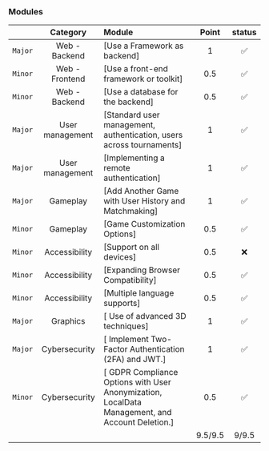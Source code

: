 <br>

### Modules

|    |           Category           | Module | Point | status |
| :-----: | :--------------------------: | :----- | :------: | :----: |
| `Major` | Web - Backend                          | [Use a Framework as backend] | 1 | &#9989; |
| `Minor` | Web - Frontend                          | [Use a front-end framework or toolkit] | 0.5 |&#9989; |
| `Minor` | Web - Backend                          | [Use a database for the backend] | 0.5 |&#9989; |
| `Major` | User management                          | [Standard user management, authentication, users across tournaments] | 1 | &#9989; |
| `Major` | User management                          | [Implementing a remote authentication] | 1 | &#9989; |
| `Major` | Gameplay                          | [Add Another Game with User History and Matchmaking] | 1 | &#9989; |
| `Minor` | Gameplay                         | [Game Customization Options] | 0.5 | &#9989; |
| `Minor` | Accessibility                         | [Support on all devices] | 0.5 | &#10060; |
| `Minor` | Accessibility                         | [Expanding Browser Compatibility] | 0.5 | &#9989; |
| `Minor` | Accessibility                         | [Multiple language supports] | 0.5 | &#9989; |
| `Major` | Graphics                         | [ Use of advanced 3D techniques] | 1 | &#9989; |
| `Major` | Cybersecurity | [ Implement Two-Factor Authentication (2FA) and JWT.] | 1 | &#9989; |
| `Minor` | Cybersecurity | [ GDPR Compliance Options with User Anonymization, LocalData Management, and Account Deletion.] | 0.5 | &#9989; |
| | | | 9.5/9.5 | 9/9.5 |
